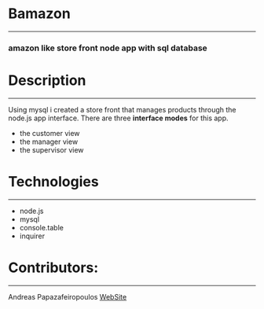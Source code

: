 # Bamazon
------

### amazon like store front node app with sql database


# Description
------

Using mysql i created a store front that manages products through the node.js app interface. There are three **interface modes** for this app.

* the customer view
* the manager view
* the supervisor view


# Technologies
---

* node.js
* mysql
* console.table
* inquirer


# Contributors: 
---

Andreas Papazafeiropoulos [WebSite](http://www.andreaspapaz.com)